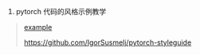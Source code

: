 1.  pytorch 代码的风格示例教学

> [example](./pytorch-styleguide/README.md)
>
> https://github.com/IgorSusmelj/pytorch-styleguide


